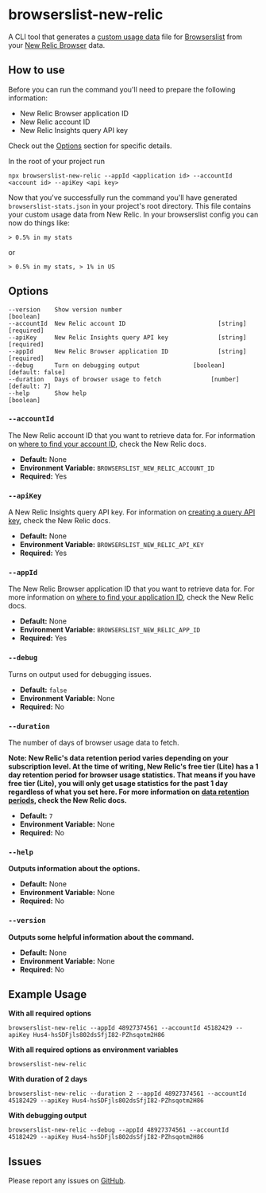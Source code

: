 # browserslist-new-relic

A CLI tool that generates a [custom usage data](https://github.com/browserslist/browserslist#custom-usage-data) file for
[Browserslist](https://github.com/browserslist/browserslist) from your
[New Relic Browser](https://newrelic.com/products/browser-monitoring) data.

## How to use

Before you can run the command you'll need to prepare the following information:

- New Relic Browser application ID
- New Relic account ID
- New Relic Insights query API key

Check out the [Options](#options) section for specific details.

In the root of your project run

```
npx browserslist-new-relic --appId <application id> --accountId <account id> --apiKey <api key>
```

Now that you've successfully run the command you'll have generated `browserslist-stats.json` in your project's root
directory. This file contains your custom usage data from New Relic. In your browserslist config you can now do things like:

```
> 0.5% in my stats
```

or

```
> 0.5% in my stats, > 1% in US
```

## Options

```
--version    Show version number                                     [boolean]
--accountId  New Relic account ID                          [string] [required]
--apiKey     New Relic Insights query API key              [string] [required]
--appId      New Relic Browser application ID              [string] [required]
--debug      Turn on debugging output               [boolean] [default: false]
--duration   Days of browser usage to fetch              [number] [default: 7]
--help       Show help                                               [boolean]
```

### `--accountId`

The New Relic account ID that you want to retrieve data for. For information on
[where to find your account ID](https://docs.newrelic.com/docs/accounts/accounts-billing/account-setup/account-id),
check the New Relic docs.


- **Default:** None
- **Environment Variable:** `BROWSERSLIST_NEW_RELIC_ACCOUNT_ID`
- **Required:** Yes

### `--apiKey`

A New Relic Insights query API key. For information on
[creating a query API key](https://docs.newrelic.com/docs/insights/insights-api/get-data/query-insights-event-data-api),
check the New Relic docs.

- **Default:** None
- **Environment Variable:** `BROWSERSLIST_NEW_RELIC_API_KEY`
- **Required:** Yes

### `--appId`

The New Relic Browser application ID that you want to retrieve data for. For more information on
[where to find your application ID](https://docs.newrelic.com/docs/browser/browser-monitoring/configuration/browser-license-key-app-id),
check the New Relic docs.

- **Default:** None
- **Environment Variable:** `BROWSERSLIST_NEW_RELIC_APP_ID`
- **Required:** Yes

### `--debug`

Turns on output used for debugging issues.

- **Default:** `false`
- **Environment Variable:** None
- **Required:** No

### `--duration`

The number of days of browser usage data to fetch.

**Note: New Relic's data retention period varies depending on your subscription level. At the time of writing, New
Relic's free tier (Lite) has a 1 day retention period for browser usage statistics. That means if you have free tier
(Lite), you will only get usage statistics for the past 1 day regardless of what you set here. For more information on
[data retention periods](https://docs.newrelic.com/docs/accounts/original-accounts-billing/product-based-pricing/overview-data-retention-components),
check the New Relic docs.**

- **Default:** `7`
- **Environment Variable:** None
- **Required:** No

### `--help`

**Outputs information about the options.**

- **Default:** None
- **Environment Variable:** None
- **Required:** No

### `--version`

**Outputs some helpful information about the command.**

- **Default:** None
- **Environment Variable:** None
- **Required:** No

## Example Usage

**With all required options**

```
browserslist-new-relic --appId 48927374561 --accountId 45182429 --apiKey Hus4-hsSDFjls802dsSfjI82-PZhsqotm2H86
```

**With all required options as environment variables**

```
browserslist-new-relic
```

**With duration of 2 days**

```
browserslist-new-relic --duration 2 --appId 48927374561 --accountId 45182429 --apiKey Hus4-hsSDFjls802dsSfjI82-PZhsqotm2H86
```

**With debugging output**

```
browserslist-new-relic --debug --appId 48927374561 --accountId 45182429 --apiKey Hus4-hsSDFjls802dsSfjI82-PZhsqotm2H86
```

## Issues

Please report any issues on [GitHub](https://github.com/syntactic-salt/browserslist-new-relic/issues).
